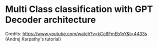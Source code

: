 # Multi Class classification with GPT Decoder architecture

Credits: https://www.youtube.com/watch?v=kCc8FmEb1nY&t=4433s (Andrej Karpathy's tutorial)

